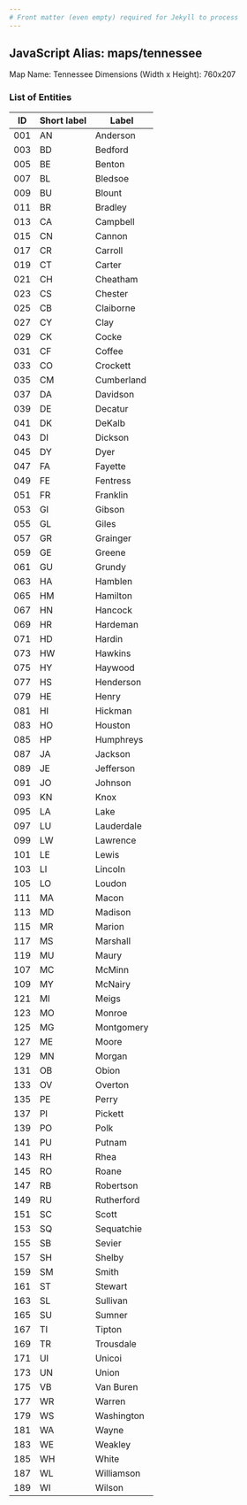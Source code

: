 ```yaml
---
# Front matter (even empty) required for Jekyll to process
---
```


## JavaScript Alias: maps/tennessee

Map Name: Tennessee
Dimensions (Width x Height): 760x207





### List of Entities

ID | Short label | Label
---|---|---|
001|AN|Anderson
003|BD|Bedford
005|BE|Benton
007|BL|Bledsoe
009|BU|Blount
011|BR|Bradley
013|CA|Campbell
015|CN|Cannon
017|CR|Carroll
019|CT|Carter
021|CH|Cheatham
023|CS|Chester
025|CB|Claiborne
027|CY|Clay
029|CK|Cocke
031|CF|Coffee
033|CO|Crockett
035|CM|Cumberland
037|DA|Davidson
039|DE|Decatur
041|DK|DeKalb
043|DI|Dickson
045|DY|Dyer
047|FA|Fayette
049|FE|Fentress
051|FR|Franklin
053|GI|Gibson
055|GL|Giles
057|GR|Grainger
059|GE|Greene
061|GU|Grundy
063|HA|Hamblen
065|HM|Hamilton
067|HN|Hancock
069|HR|Hardeman
071|HD|Hardin
073|HW|Hawkins
075|HY|Haywood
077|HS|Henderson
079|HE|Henry
081|HI|Hickman
083|HO|Houston
085|HP|Humphreys
087|JA|Jackson
089|JE|Jefferson
091|JO|Johnson
093|KN|Knox
095|LA|Lake
097|LU|Lauderdale
099|LW|Lawrence
101|LE|Lewis
103|LI|Lincoln
105|LO|Loudon
111|MA|Macon
113|MD|Madison
115|MR|Marion
117|MS|Marshall
119|MU|Maury
107|MC|McMinn
109|MY|McNairy
121|MI|Meigs
123|MO|Monroe
125|MG|Montgomery
127|ME|Moore
129|MN|Morgan
131|OB|Obion
133|OV|Overton
135|PE|Perry
137|PI|Pickett
139|PO|Polk
141|PU|Putnam
143|RH|Rhea
145|RO|Roane
147|RB|Robertson
149|RU|Rutherford
151|SC|Scott
153|SQ|Sequatchie
155|SB|Sevier
157|SH|Shelby
159|SM|Smith
161|ST|Stewart
163|SL|Sullivan
165|SU|Sumner
167|TI|Tipton
169|TR|Trousdale
171|UI|Unicoi
173|UN|Union
175|VB|Van Buren
177|WR|Warren
179|WS|Washington
181|WA|Wayne
183|WE|Weakley
185|WH|White
187|WL|Williamson
189|WI|Wilson

